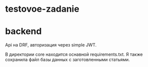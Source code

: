 ﻿# testovoe-zadanie
# backend
Api на DRF, авторизация через simple JWT. <p>В директории core находится оснавной requirements.txt. Я также сохранила файл базы данных с заготовленными статьями.</p> 
